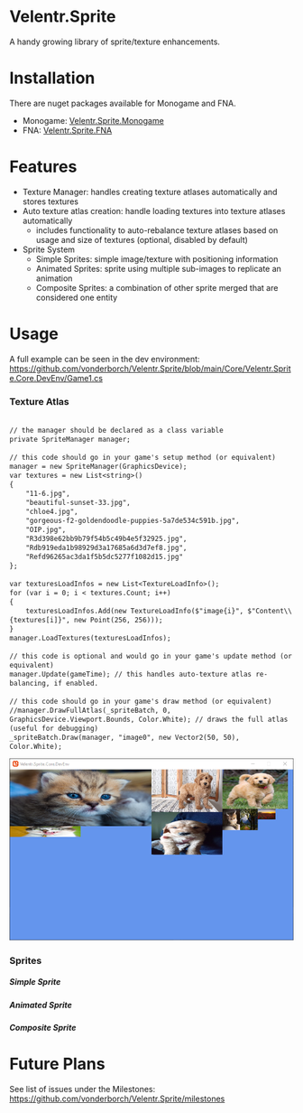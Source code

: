 # Velentr.Sprite
A handy growing library of sprite/texture enhancements.


# Installation
There are nuget packages available for Monogame and FNA.
- Monogame: [Velentr.Sprite.Monogame](https://www.nuget.org/packages/Velentr.Sprite.Monogame/)
- FNA: [Velentr.Sprite.FNA](https://www.nuget.org/packages/Velentr.Sprite.FNA/)


# Features
- Texture Manager: handles creating texture atlases automatically and stores textures
- Auto texture atlas creation: handle loading textures into texture atlases automatically
  - includes functionality to auto-rebalance texture atlases based on usage and size of textures (optional, disabled by default)
- Sprite System
  - Simple Sprites: simple image/texture with positioning information
  - Animated Sprites: sprite using multiple sub-images to replicate an animation
  - Composite Sprites: a combination of other sprite merged that are considered one entity

# Usage
A full example can be seen in the dev environment: https://github.com/vonderborch/Velentr.Sprite/blob/main/Core/Velentr.Sprite.Core.DevEnv/Game1.cs

### Texture Atlas
```

// the manager should be declared as a class variable
private SpriteManager manager;

// this code should go in your game's setup method (or equivalent)
manager = new SpriteManager(GraphicsDevice);
var textures = new List<string>()
{
    "11-6.jpg",
    "beautiful-sunset-33.jpg",
    "chloe4.jpg",
    "gorgeous-f2-goldendoodle-puppies-5a7de534c591b.jpg",
    "OIP.jpg",
    "R3d398e62bb9b79f54b5c49b4e5f32925.jpg",
    "Rdb919eda1b98929d3a17685a6d3d7ef8.jpg",
    "Refd96265ac3da1f5b5dc5277f1082d15.jpg"
};

var texturesLoadInfos = new List<TextureLoadInfo>();
for (var i = 0; i < textures.Count; i++)
{
    texturesLoadInfos.Add(new TextureLoadInfo($"image{i}", $"Content\\{textures[i]}", new Point(256, 256)));
}
manager.LoadTextures(texturesLoadInfos);

// this code is optional and would go in your game's update method (or equivalent)
manager.Update(gameTime); // this handles auto-texture atlas re-balancing, if enabled.

// this code should go in your game's draw method (or equivalent)
//manager.DrawFullAtlas(_spriteBatch, 0, GraphicsDevice.Viewport.Bounds, Color.White); // draws the full atlas (useful for debugging)
_spriteBatch.Draw(manager, "image0", new Vector2(50, 50), Color.White);

```

![Screenshot](https://github.com/vonderborch/Velentr.Sprite/blob/main/Example.PNG?raw=true)

### Sprites

##### Simple Sprite

##### Animated Sprite

##### Composite Sprite


# Future Plans
See list of issues under the Milestones: https://github.com/vonderborch/Velentr.Sprite/milestones

